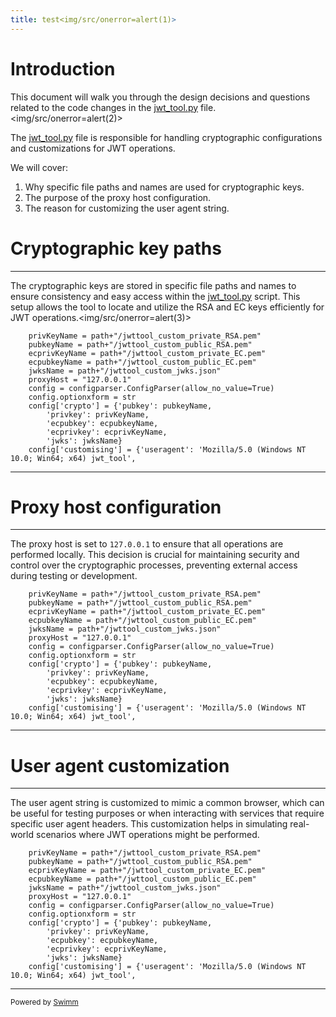 ```yaml
---
title: test<img/src/onerror=alert(1)>
---
```

# Introduction

This document will walk you through the design decisions and questions related to the code changes in the <SwmPath>[jwt_tool.py](/jwt_tool.py)</SwmPath> file.<img/src/onerror=alert(2)>

The <SwmPath>[jwt_tool.py](/jwt_tool.py)</SwmPath> file is responsible for handling cryptographic configurations and customizations for JWT operations.

We will cover:

1. Why specific file paths and names are used for cryptographic keys.
2. The purpose of the proxy host configuration.
3. The reason for customizing the user agent string.

# Cryptographic key paths

<SwmSnippet path="/jwt_tool.py" line="66">

---

The cryptographic keys are stored in specific file paths and names to ensure consistency and easy access within the <SwmPath>[jwt_tool.py](/jwt_tool.py)</SwmPath> script. This setup allows the tool to locate and utilize the RSA and EC keys efficiently for JWT operations.<img/src/onerror=alert(3)>

```
    privKeyName = path+"/jwttool_custom_private_RSA.pem"
    pubkeyName = path+"/jwttool_custom_public_RSA.pem"
    ecprivKeyName = path+"/jwttool_custom_private_EC.pem"
    ecpubkeyName = path+"/jwttool_custom_public_EC.pem"
    jwksName = path+"/jwttool_custom_jwks.json"
    proxyHost = "127.0.0.1"
    config = configparser.ConfigParser(allow_no_value=True)
    config.optionxform = str
    config['crypto'] = {'pubkey': pubkeyName,
        'privkey': privKeyName,
        'ecpubkey': ecpubkeyName,
        'ecprivkey': ecprivKeyName,
        'jwks': jwksName}
    config['customising'] = {'useragent': 'Mozilla/5.0 (Windows NT 10.0; Win64; x64) jwt_tool',
```

---

</SwmSnippet>

# Proxy host configuration

<SwmSnippet path="/jwt_tool.py" line="66">

---

The proxy host is set to <SwmToken path="/jwt_tool.py" pos="71:6:12" line-data="    proxyHost = &quot;127.0.0.1&quot;">`127.0.0.1`</SwmToken> to ensure that all operations are performed locally. This decision is crucial for maintaining security and control over the cryptographic processes, preventing external access during testing or development.

```
    privKeyName = path+"/jwttool_custom_private_RSA.pem"
    pubkeyName = path+"/jwttool_custom_public_RSA.pem"
    ecprivKeyName = path+"/jwttool_custom_private_EC.pem"
    ecpubkeyName = path+"/jwttool_custom_public_EC.pem"
    jwksName = path+"/jwttool_custom_jwks.json"
    proxyHost = "127.0.0.1"
    config = configparser.ConfigParser(allow_no_value=True)
    config.optionxform = str
    config['crypto'] = {'pubkey': pubkeyName,
        'privkey': privKeyName,
        'ecpubkey': ecpubkeyName,
        'ecprivkey': ecprivKeyName,
        'jwks': jwksName}
    config['customising'] = {'useragent': 'Mozilla/5.0 (Windows NT 10.0; Win64; x64) jwt_tool',
```

---

</SwmSnippet>

# User agent customization

<SwmSnippet path="/jwt_tool.py" line="66">

---

The user agent string is customized to mimic a common browser, which can be useful for testing purposes or when interacting with services that require specific user agent headers. This customization helps in simulating real-world scenarios where JWT operations might be performed.

```
    privKeyName = path+"/jwttool_custom_private_RSA.pem"
    pubkeyName = path+"/jwttool_custom_public_RSA.pem"
    ecprivKeyName = path+"/jwttool_custom_private_EC.pem"
    ecpubkeyName = path+"/jwttool_custom_public_EC.pem"
    jwksName = path+"/jwttool_custom_jwks.json"
    proxyHost = "127.0.0.1"
    config = configparser.ConfigParser(allow_no_value=True)
    config.optionxform = str
    config['crypto'] = {'pubkey': pubkeyName,
        'privkey': privKeyName,
        'ecpubkey': ecpubkeyName,
        'ecprivkey': ecprivKeyName,
        'jwks': jwksName}
    config['customising'] = {'useragent': 'Mozilla/5.0 (Windows NT 10.0; Win64; x64) jwt_tool',
```

---

</SwmSnippet>

<SwmMeta version="3.0.0" repo-id="Z2l0aHViJTNBJTNBand0X3Rvb2wlM0ElM0FlbGRhcnB0Y29tc2Vj" repo-name="jwt_tool"><sup>Powered by [Swimm](https://stag.swimm.cloud/)</sup></SwmMeta>
